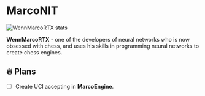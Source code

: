 # MarcoNIT

![WennMarcoRTX stats](https://github-readme-stats.vercel.app/api?username=WennMarcoRTX&show_icons=true&theme=radical)

**WennMarcoRTX** - one of the developers of neural networks who is now obsessed with chess, and uses his skills in programming neural networks to create chess engines.


## 🔥 Plans
- [ ] Create UCI accepting in __MarcoEngine__.
